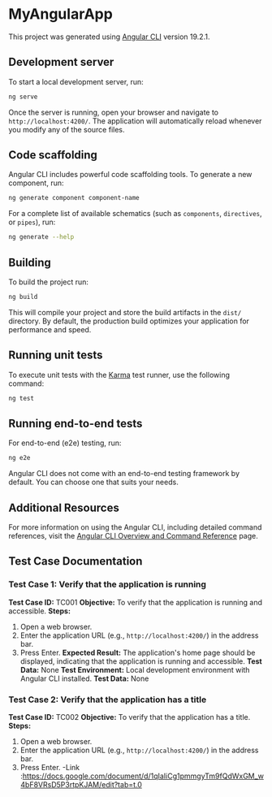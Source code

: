 # MyAngularApp

This project was generated using [Angular CLI](https://github.com/angular/angular-cli) version 19.2.1.

## Development server

To start a local development server, run:

```bash
ng serve
```

Once the server is running, open your browser and navigate to `http://localhost:4200/`. The application will automatically reload whenever you modify any of the source files.

## Code scaffolding

Angular CLI includes powerful code scaffolding tools. To generate a new component, run:

```bash
ng generate component component-name
```

For a complete list of available schematics (such as `components`, `directives`, or `pipes`), run:

```bash
ng generate --help
```

## Building

To build the project run:

```bash
ng build
```

This will compile your project and store the build artifacts in the `dist/` directory. By default, the production build optimizes your application for performance and speed.

## Running unit tests

To execute unit tests with the [Karma](https://karma-runner.github.io) test runner, use the following command:

```bash
ng test
```

## Running end-to-end tests

For end-to-end (e2e) testing, run:

```bash
ng e2e
```

Angular CLI does not come with an end-to-end testing framework by default. You can choose one that suits your needs.

## Additional Resources

For more information on using the Angular CLI, including detailed command references, visit the [Angular CLI Overview and Command Reference](https://angular.dev/tools/cli) page.
## Test Case Documentation
### Test Case 1: Verify that the application is running
**Test Case ID:** TC001
**Objective:** To verify that the application is running and accessible.
**Steps:**
1. Open a web browser.
2. Enter the application URL (e.g., `http://localhost:4200/`) in the address bar.
3. Press Enter.
**Expected Result:** The application's home page should be displayed, indicating that the application is running and accessible.
**Test Data:** None
**Test Environment:** Local development environment with Angular CLI installed.
**Test Data:** None

### Test Case 2: Verify that the application has a title
**Test Case ID:** TC002
**Objective:** To verify that the application has a title.
**Steps:**
1. Open a web browser.
2. Enter the application URL (e.g., `http://localhost:4200/`) in the address bar.
3. Press Enter.
-Link :https://docs.google.com/document/d/1qIaIiCg1pmmgyTm9fQdWxGM_w4bF8VRsD5P3rtpKJAM/edit?tab=t.0
